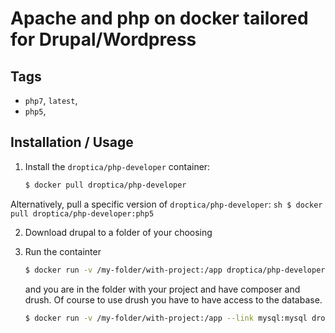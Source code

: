 # Apache and php on docker tailored for Drupal/Wordpress

## Tags
- `php7`, `latest`,
- `php5`, 

## Installation / Usage

1. Install the `droptica/php-developer` container:

    ``` sh
    $ docker pull droptica/php-developer
    ```

  Alternatively, pull a specific version of `droptica/php-developer`:
    ``` sh
    $ docker pull droptica/php-developer:php5
    ```
    
2. Download drupal to a folder of your choosing    

3. Run the containter
    ```sh
    $ docker run -v /my-folder/with-project:/app droptica/php-developer
    ```
    and you are in the folder with your project and have composer and drush. 
    Of course to use drush you have to have access to the database.
    ```sh
    $ docker run -v /my-folder/with-project:/app --link mysql:mysql droptica/php-developer 
    ```
